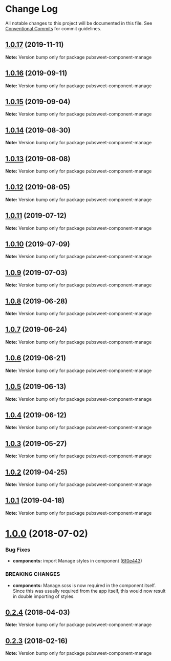 # Change Log

All notable changes to this project will be documented in this file.
See [Conventional Commits](https://conventionalcommits.org) for commit guidelines.

## [1.0.17](https://gitlab.coko.foundation/pubsweet/pubsweet/compare/pubsweet-component-manage@1.0.16...pubsweet-component-manage@1.0.17) (2019-11-11)

**Note:** Version bump only for package pubsweet-component-manage





## [1.0.16](https://gitlab.coko.foundation/pubsweet/pubsweet/compare/pubsweet-component-manage@1.0.15...pubsweet-component-manage@1.0.16) (2019-09-11)

**Note:** Version bump only for package pubsweet-component-manage





## [1.0.15](https://gitlab.coko.foundation/pubsweet/pubsweet/compare/pubsweet-component-manage@1.0.14...pubsweet-component-manage@1.0.15) (2019-09-04)

**Note:** Version bump only for package pubsweet-component-manage





## [1.0.14](https://gitlab.coko.foundation/pubsweet/pubsweet/compare/pubsweet-component-manage@1.0.13...pubsweet-component-manage@1.0.14) (2019-08-30)

**Note:** Version bump only for package pubsweet-component-manage





## [1.0.13](https://gitlab.coko.foundation/pubsweet/pubsweet/compare/pubsweet-component-manage@1.0.12...pubsweet-component-manage@1.0.13) (2019-08-08)

**Note:** Version bump only for package pubsweet-component-manage





## [1.0.12](https://gitlab.coko.foundation/pubsweet/pubsweet/compare/pubsweet-component-manage@1.0.11...pubsweet-component-manage@1.0.12) (2019-08-05)

**Note:** Version bump only for package pubsweet-component-manage





## [1.0.11](https://gitlab.coko.foundation/pubsweet/pubsweet/compare/pubsweet-component-manage@1.0.10...pubsweet-component-manage@1.0.11) (2019-07-12)

**Note:** Version bump only for package pubsweet-component-manage





## [1.0.10](https://gitlab.coko.foundation/pubsweet/pubsweet/compare/pubsweet-component-manage@1.0.9...pubsweet-component-manage@1.0.10) (2019-07-09)

**Note:** Version bump only for package pubsweet-component-manage





## [1.0.9](https://gitlab.coko.foundation/pubsweet/pubsweet/compare/pubsweet-component-manage@1.0.8...pubsweet-component-manage@1.0.9) (2019-07-03)

**Note:** Version bump only for package pubsweet-component-manage





## [1.0.8](https://gitlab.coko.foundation/pubsweet/pubsweet/compare/pubsweet-component-manage@1.0.7...pubsweet-component-manage@1.0.8) (2019-06-28)

**Note:** Version bump only for package pubsweet-component-manage





## [1.0.7](https://gitlab.coko.foundation/pubsweet/pubsweet/compare/pubsweet-component-manage@1.0.6...pubsweet-component-manage@1.0.7) (2019-06-24)

**Note:** Version bump only for package pubsweet-component-manage





## [1.0.6](https://gitlab.coko.foundation/pubsweet/pubsweet/compare/pubsweet-component-manage@1.0.5...pubsweet-component-manage@1.0.6) (2019-06-21)

**Note:** Version bump only for package pubsweet-component-manage





## [1.0.5](https://gitlab.coko.foundation/pubsweet/pubsweet/compare/pubsweet-component-manage@1.0.4...pubsweet-component-manage@1.0.5) (2019-06-13)

**Note:** Version bump only for package pubsweet-component-manage





## [1.0.4](https://gitlab.coko.foundation/pubsweet/pubsweet/compare/pubsweet-component-manage@1.0.3...pubsweet-component-manage@1.0.4) (2019-06-12)

**Note:** Version bump only for package pubsweet-component-manage





## [1.0.3](https://gitlab.coko.foundation/pubsweet/pubsweet/compare/pubsweet-component-manage@1.0.2...pubsweet-component-manage@1.0.3) (2019-05-27)

**Note:** Version bump only for package pubsweet-component-manage





## [1.0.2](https://gitlab.coko.foundation/pubsweet/pubsweet/compare/pubsweet-component-manage@1.0.1...pubsweet-component-manage@1.0.2) (2019-04-25)

**Note:** Version bump only for package pubsweet-component-manage





## [1.0.1](https://gitlab.coko.foundation/pubsweet/pubsweet/compare/pubsweet-component-manage@1.0.0...pubsweet-component-manage@1.0.1) (2019-04-18)

**Note:** Version bump only for package pubsweet-component-manage





<a name="1.0.0"></a>
# [1.0.0](https://gitlab.coko.foundation/pubsweet/pubsweet/compare/pubsweet-component-manage@0.2.4...pubsweet-component-manage@1.0.0) (2018-07-02)


### Bug Fixes

* **components:** import Manage styles in component ([6f0e443](https://gitlab.coko.foundation/pubsweet/pubsweet/commit/6f0e443))


### BREAKING CHANGES

* **components:** Manage.scss is now required in the component itself. Since this was usually
required from the app itself, this would now result in double importing of styles.




<a name="0.2.4"></a>
## [0.2.4](https://gitlab.coko.foundation/pubsweet/pubsweet/compare/pubsweet-component-manage@0.2.3...pubsweet-component-manage@0.2.4) (2018-04-03)




**Note:** Version bump only for package pubsweet-component-manage

<a name="0.2.3"></a>

## [0.2.3](https://gitlab.coko.foundation/pubsweet/pubsweet/compare/pubsweet-component-manage@0.2.2...pubsweet-component-manage@0.2.3) (2018-02-16)

**Note:** Version bump only for package pubsweet-component-manage
